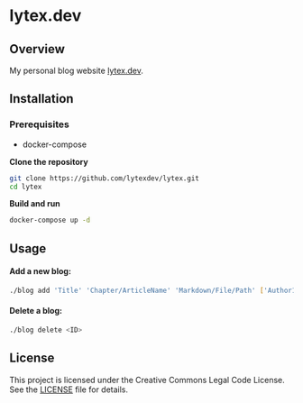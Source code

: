# lytex.dev

## Overview
My personal blog website [lytex.dev](https://lytex.dev).

## Installation

### Prerequisites
- docker-compose

**Clone the repository**
```bash
git clone https://github.com/lytexdev/lytex.git
cd lytex
```

**Build and run**
```bash
docker-compose up -d
```

## Usage

#### Add a new blog:
```bash
./blog add 'Title' 'Chapter/ArticleName' 'Markdown/File/Path' ['Author1, Author2']
```
#### Delete a blog:
```bash
./blog delete <ID>
```

## License
This project is licensed under the Creative Commons Legal Code License. See the [LICENSE](LICENSE) file for details.